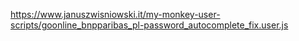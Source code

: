 https://www.januszwisniowski.it/my-monkey-user-scripts/goonline_bnpparibas_pl-password_autocomplete_fix.user.js
